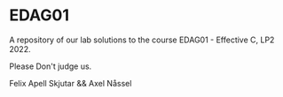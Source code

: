# EDAG01

A repository of our lab solutions to the course EDAG01 - Effective C, LP2 2022.

Please Don't judge us.

Felix Apell Skjutar && Axel Nåssel
